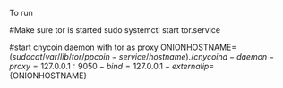To run

#Make sure tor is started
sudo systemctl start tor.service

#start cnycoin daemon with tor as proxy
ONIONHOSTNAME=$(sudo cat /var/lib/tor/ppcoin-service/hostname)
./cnycoind -daemon -proxy=127.0.0.1:9050 -bind=127.0.0.1 -externalip=${ONIONHOSTNAME}

